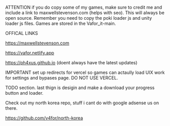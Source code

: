 ATTENTION if you do copy some of my games, make sure to credit me and include a link to maxwellstevenson.com (helps with seo). This will always be open source. Remember you need to copy the poki loader js and unity loader js files. Games are stored in the Vafor_it-main.

OFFICAL LINKS

https://maxwellstevenson.com

https://vafor.netlify.app

https://ph4xus.github.io (doent always have the latest updates)

IMPORTANT set up redirects for vercel so games can actaully load
UIX work for settings and bypases page. DO NOT USE VERCEL.

TODO section.
last thign is desigin and make a download your progress button and loader. 

Check out my north korea repo, stuff i cant do with google adsense us on there.

https://github.com/v4for/north-korea